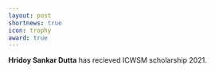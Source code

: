 ```yaml
---
layout: post
shortnews: true
icon: trophy
award: true
---
```


<b>Hridoy Sankar Dutta</b> has recieved ICWSM scholarship 2021.
